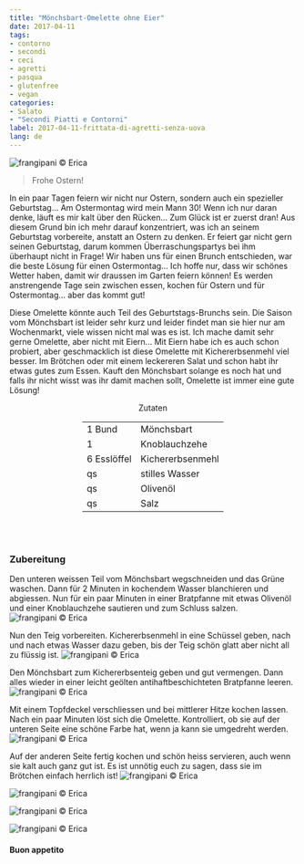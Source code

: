 ```yaml
---
title: "Mönchsbart-Omelette ohne Eier"
date: 2017-04-11
tags:
- contorno
- secondi 
- ceci
- agretti  
- pasqua
- glutenfree
- vegan 
categories:
- Salato
- "Secondi Piatti e Contorni"
label: 2017-04-11-frittata-di-agretti-senza-uova
lang: de 
---
```

![](../2017-04-11-frittata-di-agretti-senza-uova/header.jpg "frangipani © Erica")

> Frohe Ostern!

In ein paar Tagen feiern wir nicht nur Ostern, sondern auch ein spezieller Geburtstag... Am Ostermontag wird mein Mann 30! Wenn ich nur daran denke, läuft es mir kalt über den Rücken... Zum Glück ist er zuerst dran! Aus diesem Grund bin ich mehr darauf konzentriert, was ich an seinem Geburtstag vorbereite, anstatt an Ostern zu denken. Er feiert gar nicht gern seinen Geburtstag, darum kommen Überraschungspartys bei ihm überhaupt nicht in Frage! Wir haben uns für einen Brunch entschieden, war die beste Lösung für einen Ostermontag... Ich hoffe nur, dass wir schönes Wetter haben, damit wir draussen im Garten feiern können! Es werden anstrengende Tage sein zwischen essen, kochen für Ostern und für Ostermontag... aber das kommt gut!

Diese Omelette könnte auch Teil des Geburtstags-Brunchs sein. Die Saison vom Mönchsbart ist leider sehr kurz und leider findet man sie hier nur am Wochenmarkt, viele wissen nicht mal was es ist. Ich mache damit sehr gerne Omelette, aber nicht mit Eiern... Mit Eiern habe ich es auch schon probiert, aber geschmacklich ist diese Omelette mit Kichererbsenmehl viel besser. Im Brötchen oder mit einem leckereren Salat und schon habt ihr etwas gutes zum Essen. Kauft den Mönchsbart solange es noch hat und falls ihr nicht wisst was ihr damit machen sollt, Omelette ist immer eine gute Lösung!

<div id="wrapper" style="text-align: center">
  <div id="yourdiv" style="display: inline-block;">
    <div class="ingredients">
      <div class="ingredients-title">Zutaten</div>
      <table>
        <tbody>
          <tr>
            <td>1 Bund</td>
            <td>Mönchsbart</td>
          </tr>
          <tr>
            <td>1</td>
            <td>Knoblauchzehe</td>
          </tr>
          <tr>
            <td>6 Esslöffel</td>
            <td>Kichererbsenmehl</td>
          </tr>
          <tr>
            <td>qs</td>
            <td>stilles Wasser</td>
          </tr>
          <tr>
            <td>qs</td>
            <td>Olivenöl</td>
          </tr>
          <tr>
            <td>qs</td>
            <td>Salz</td>
          </tr>
        </tbody>
      </table>
      <br></br>
      </i>
    </div>
  </div>
</div>


<h3>
  <font color="grey">
    <i class="fa fa-cogs"></i>
  </font> Zubereitung
</h3>

Den unteren weissen Teil vom Mönchsbart wegschneiden und das Grüne waschen. Dann für 2 Minuten in kochendem Wasser blanchieren und abgiessen. Nun für ein paar Minuten in einer Bratpfanne mit etwas Olivenöl und einer Knoblauchzehe sautieren und zum Schluss salzen.
![](../2017-04-11-frittata-di-agretti-senza-uova/agretti.jpg "frangipani © Erica")

Nun den Teig vorbereiten. Kichererbsenmehl in eine Schüssel geben, nach und nach etwas Wasser dazu geben, bis der Teig schön glatt aber nicht all zu flüssig ist.
![](../2017-04-11-frittata-di-agretti-senza-uova/pastella.jpg "frangipani © Erica")

Den Mönchsbart zum Kichererbsenteig geben und gut vermengen. Dann alles wieder in einer leicht geölten antihaftbeschichteten Bratpfanne leeren.
![](../2017-04-11-frittata-di-agretti-senza-uova/padella.jpg "frangipani © Erica")

Mit einem Topfdeckel verschliessen und bei mittlerer Hitze kochen lassen. Nach ein paar Minuten löst sich die Omelette. Kontrolliert, ob sie auf der unteren Seite eine schöne Farbe hat, wenn ja kann sie umgedreht werden.
![](../2017-04-11-frittata-di-agretti-senza-uova/frittata.jpg "frangipani © Erica")

Auf der anderen Seite fertig kochen und schön heiss servieren, auch wenn sie kalt auch ganz gut ist. Es ist unnötig euch zu sagen, dass sie im Brötchen einfach herrlich ist!
![](../2017-04-11-frittata-di-agretti-senza-uova/risultato1.jpg "frangipani © Erica")

![](../2017-04-11-frittata-di-agretti-senza-uova/risultato2.jpg "frangipani © Erica")

![](../2017-04-11-frittata-di-agretti-senza-uova/risultato3.jpg "frangipani © Erica")

![](../2017-04-11-frittata-di-agretti-senza-uova/risultato4.jpg "frangipani © Erica")

<h4>Buon appetito
  <font color="red">
    <i class="fa fa-smile-o"></i>
  </font>
</h4>
